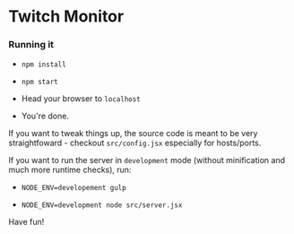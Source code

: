 Twitch Monitor
==============

### Running it

- `npm install`

- `npm start`

- Head your browser to `localhost`

- You're done.

If you want to tweak things up, the source code is meant to be very straightfoward - checkout `src/config.jsx` especially for hosts/ports.

If you want to run the server in `development` mode (without minification and much more runtime checks), run:

- `NODE_ENV=developement gulp`

- `NODE_ENV=development node src/server.jsx`

Have fun!
